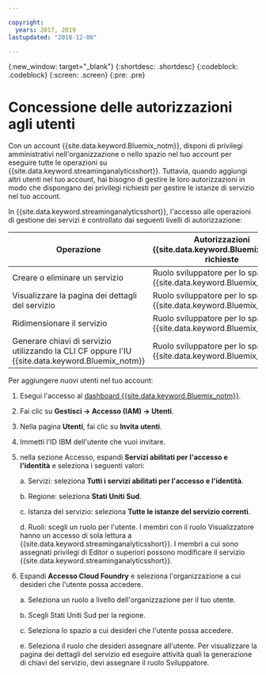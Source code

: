 ```yaml
---

copyright:
  years: 2017, 2019
lastupdated: "2018-12-06"

---
```


<!-- Attribute definitions -->
{:new_window: target="_blank"}
{:shortdesc: .shortdesc}
{:codeblock: .codeblock}
{:screen: .screen}
{:pre: .pre}

# Concessione delle autorizzazioni agli utenti

Con un account {{site.data.keyword.Bluemix_notm}}, disponi di privilegi amministrativi nell'organizzazione o nello spazio nel tuo account per eseguire tutte le operazioni su {{site.data.keyword.streaminganalyticsshort}}. Tuttavia, quando aggiungi altri utenti nel tuo account, hai bisogno di gestire le loro autorizzazioni in modo che dispongano dei privilegi richiesti per gestire le istanze di servizio nel tuo account.

In {{site.data.keyword.streaminganalyticsshort}}, l'accesso alle operazioni di gestione dei servizi è controllato dai seguenti livelli di autorizzazione:

| Operazione | Autorizzazioni {{site.data.keyword.Bluemix_notm}} richieste | Autorizzazioni IAM richieste |
|-----------|------------------------------|--------------------------|
| Creare o eliminare un servizio | Ruolo sviluppatore per lo spazio {{site.data.keyword.Bluemix_notm}} | Nessuna |
| Visualizzare la pagina dei dettagli del servizio | Ruolo sviluppatore per lo spazio {{site.data.keyword.Bluemix_notm}} | Visualizzatore e superiore |
| Ridimensionare il servizio   | Ruolo sviluppatore per lo spazio {{site.data.keyword.Bluemix_notm}} | Editor e superiore |
| Generare chiavi di servizio utilizzando la CLI CF oppure l'IU {{site.data.keyword.Bluemix_notm}} | Ruolo sviluppatore per lo spazio {{site.data.keyword.Bluemix_notm}} | Nessuna |

Per aggiungere nuovi utenti nel tuo account:

1.	Esegui l'accesso al [dashboard {{site.data.keyword.Bluemix_notm}}](https://{DomainName}).

2.	Fai clic su **Gestisci -> Accesso (IAM) -> Utenti**.

3.	Nella pagina **Utenti**, fai clic su **Invita utenti**.

4.	Immetti l'ID IBM dell'utente che vuoi invitare.

5.	nella sezione Accesso, espandi **Servizi abilitati per l'accesso e l'identità** e seleziona i seguenti valori:

	a.	Servizi: seleziona **Tutti i servizi abilitati per l'accesso e l'identità**.

	b.	Regione: seleziona **Stati Uniti Sud**.

	c.	Istanza del servizio: seleziona **Tutte le istanze del servizio correnti**.

	d.	Ruoli: scegli un ruolo per l'utente. I membri con il ruolo Visualizzatore hanno un accesso di sola lettura a {{site.data.keyword.streaminganalyticsshort}}. I membri a cui sono assegnati privilegi di Editor o superiori possono modificare il servizio {{site.data.keyword.streaminganalyticsshort}}.

6.	Espandi **Accesso Cloud Foundry** e seleziona l'organizzazione a cui desideri che l'utente possa accedere.

	a. Seleziona un ruolo a livello dell'organizzazione per il tuo utente.

	b.	Scegli Stati Uniti Sud per la regione.

	c.	Seleziona lo spazio a cui desideri che l'utente possa accedere.

	e.	Seleziona il ruolo che desideri assegnare all'utente. Per visualizzare la pagina dei dettagli del servizio ed eseguire attività quali la generazione di chiavi del servizio, devi assegnare il ruolo Sviluppatore.

